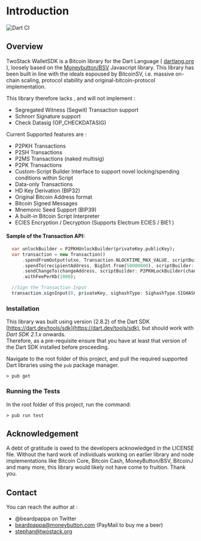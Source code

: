 # Introduction

![Dart CI](https://github.com/twostack/dartsv/workflows/Dart%20CI/badge.svg)

## Overview

TwoStack WalletSDK is a Bitcoin library for the Dart Language \( [dartlang.org](https://dartlang.org) \), loosely based on the [Moneybutton/BSV](https://github.com/moneybutton/bsv) Javascript library. This library has been built in line with the ideals espoused by BitcoinSV, i.e. massive on-chain scaling, protocol stability and original-bitcoin-protocol implementation.

This library therefore lacks , and will not implement :
* Segregated Witness \(Segwit\) Transaction support
* Schnorr Signature support 
* Check Datasig \(OP\_CHECKDATASIG\) 

Current Supported features are :
* P2PKH Transactions 
* P2SH Transactions 
* P2MS Transactions (naked multisig)
* P2PK Transactions
* Custom-Script Builder Interface to support novel locking/spending conditions within Script
* Data-only Transactions
* HD Key Derivation \(BIP32\)
* Original Bitcoin Address format 
* Bitcoin Signed Messages
* Mnemonic Seed Support (BIP39)
* A built-in Bitcoin Script Interpreter
* ECIES Encryption / Decryption (Supports Electrum ECIES / BIE1 )

#### Sample of the Transaction API:

```dart
  var unlockBuilder = P2PKHUnlockBuilder(privateKey.publicKey);
  var transaction = new Transaction()
      .spendFromOutput(utxo, Transaction.NLOCKTIME_MAX_VALUE, scriptBuilder: unlockBuilder) 
      .spendTo(recipientAddress, BigInt.from(50000000), scriptBuilder: P2PKHLockBuilder(recipientAddress)) 
      .sendChangeTo(changeAddress, scriptBuilder: P2PKHLockBuilder(changeAddress)) 
      .withFeePerKb(1000); 

  //Sign the Transaction Input
  transaction.signInput(0, privateKey, sighashType: SighashType.SIGHASH_ALL | SighashType.SIGHASH_FORKID);

```

### Installation

This library was built using version \(2.8.2\) of the Dart SDK [https://dart.dev/tools/sdk](https://dart.dev/tools/sdk), but should work with _Dart SDK 2.1.x_ onwards.  
Therefore, as a pre-requisite ensure that you have at least that version of the Dart SDK installed before proceeding.

Navigate to the root folder of this project, and pull the required supported Dart libraries using the `pub` package manager.

```text
> pub get
```

### Running the Tests

In the root folder of this project, run the command:

```text
> pub run test
```

## Acknowledgement

A debt of gratitude is owed to the developers acknowledged in the LICENSE file. Without the hard work of individuals working on earlier library and node implementations like Bitcoin Core, Bitcoin Cash, MoneyButton/BSV, BitcoinJ and many more, this library would likely not have come to fruition. Thank you.

## Contact

You can reach the author at :

* @beardpappa on Twitter
* beardpappa@moneybutton.com \(PayMail to buy me a beer\)
* stephan@twostack.org

